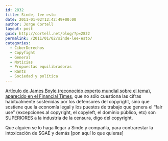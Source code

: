```yaml
---
id: 2832
title: Sinde, lee esto
date: 2011-01-02T12:42:49+00:00
author: Jorge Cortell
layout: post
guid: http://cortell.net/blog/?p=2832
permalink: /2011/01/02/sinde-lee-esto/
categories:
  - CiberDerechos
  - Copyfight
  - General
  - Noticias
  - Propuestas equilibradoras
  - Rants
  - Sociedad y polí­tica
---
```

<a title="http://www.thepublicdomain.org/2010/12/01/fantasy-reality-in-intellectual-property-policy/#more-1394" href="http://www.thepublicdomain.org/2010/12/01/fantasy-reality-in-intellectual-property-policy/#more-1394" target="_blank">Artículo de James Boyle (reconocido experto mundial sobre el tema), aparecido en el Financial Times</a>, que no sólo cuestiona las cifras habitualmente sostenidas por los defensores del copyright, sino que sostiene que la economía legal y los puestos de trabajo que genera el &#8220;fair use&#8221; (excepciones al copyright, el copyleft, el dominio público, etc) son SUPERIORES a la industria de la censura, digo del copyright.

Que alguien se lo haga llegar a Sinde y compañía, para contrarestar la intoxicación de SGAE y demás [pon aquí lo que quieras]